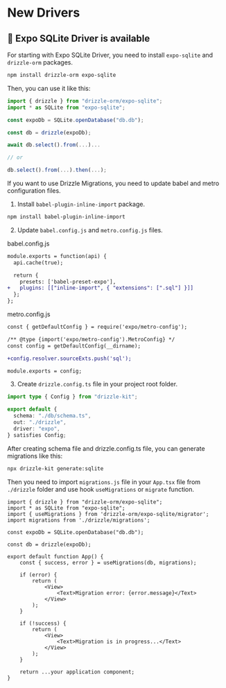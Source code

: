 # New Drivers

## 🎉 Expo SQLite Driver is available

For starting with Expo SQLite Driver, you need to install `expo-sqlite` and `drizzle-orm` packages.

```bash
npm install drizzle-orm expo-sqlite
```

Then, you can use it like this:

```ts
import { drizzle } from "drizzle-orm/expo-sqlite";
import * as SQLite from "expo-sqlite";

const expoDb = SQLite.openDatabase("db.db");

const db = drizzle(expoDb);

await db.select().from(...)...

// or

db.select().from(...).then(...);
```

If you want to use Drizzle Migrations, you need to update babel and metro configuration files.

1. Install `babel-plugin-inline-import` package.

```bash
npm install babel-plugin-inline-import
```

2. Update `babel.config.js` and `metro.config.js` files.

babel.config.js
```diff
module.exports = function(api) {
  api.cache(true);

  return {
    presets: ['babel-preset-expo'],
+   plugins: [["inline-import", { "extensions": [".sql"] }]]
  };
};
```

metro.config.js
```diff
const { getDefaultConfig } = require('expo/metro-config');

/** @type {import('expo/metro-config').MetroConfig} */
const config = getDefaultConfig(__dirname);

+config.resolver.sourceExts.push('sql');

module.exports = config;
```

3. Create `drizzle.config.ts` file in your project root folder.

```ts
import type { Config } from "drizzle-kit";

export default {
  schema: "./db/schema.ts",
  out: "./drizzle",
  driver: "expo",
} satisfies Config;
```

After creating schema file and drizzle.config.ts file, you can generate migrations like this:

```bash
npx drizzle-kit generate:sqlite
```

Then you need to import `migrations.js` file in your `App.tsx` file from `./drizzle` folder and use hook `useMigrations` or `migrate` function.

```tsx
import { drizzle } from "drizzle-orm/expo-sqlite";
import * as SQLite from "expo-sqlite";
import { useMigrations } from 'drizzle-orm/expo-sqlite/migrator';
import migrations from './drizzle/migrations';

const expoDb = SQLite.openDatabase("db.db");

const db = drizzle(expoDb);

export default function App() {
    const { success, error } = useMigrations(db, migrations);

    if (error) {
        return (
            <View>
                <Text>Migration error: {error.message}</Text>
            </View>
        );
    }

    if (!success) {
        return (
            <View>
                <Text>Migration is in progress...</Text>
            </View>
        );
    }

    return ...your application component;
}
```